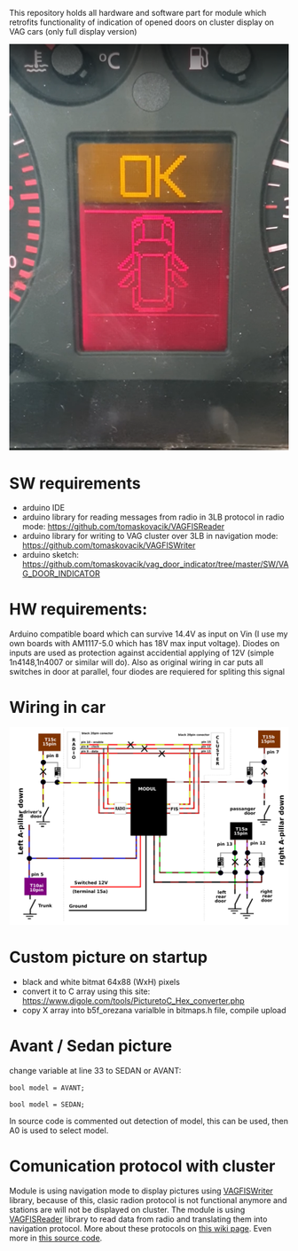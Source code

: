 This repository holds all hardware and software part for module which retrofits functionality of indication of opened doors on cluster display on VAG cars (only full display version)

<img src="https://raw.githubusercontent.com/tomaskovacik/vag_door_indicator/master/Example.png?token=ABBFEYHW7Z4TMMCPZMBLWDK7JQABC">

# SW requirements
 - arduino IDE
 - arduino library for reading messages from radio in 3LB protocol in radio mode: https://github.com/tomaskovacik/VAGFISReader
 - arduino library for writing to VAG cluster over 3LB in navigation mode: https://github.com/tomaskovacik/VAGFISWriter
 - arduino sketch: https://github.com/tomaskovacik/vag_door_indicator/tree/master/SW/VAG_DOOR_INDICATOR

# HW requirements:
Arduino compatible board which can survive 14.4V as input on Vin (I use my own boards with AM1117-5.0 which has 18V max input voltage).
Diodes on inputs are used as protection against accidential applying of 12V (simple 1n4148,1n4007 or similar will do). Also as original wiring in car puts all switches in door at parallel, four diodes are requiered for spliting this signal

# Wiring in car

<img src="https://raw.githubusercontent.com/tomaskovacik/vag_door_indicator/master/how_to_connect.png"/>

# Custom picture on startup

- black and white bitmat 64x88 (WxH) pixels
- convert it to C array using this site: https://www.digole.com/tools/PicturetoC_Hex_converter.php
- copy X array into b5f_orezana varialble in bitmaps.h file, compile upload

# Avant / Sedan picture

 change variable at line 33 to SEDAN or AVANT:
 ```
 bool model = AVANT;
 ```
  ```
 bool model = SEDAN;
 ```
 In source code is commented out detection of model, this can be used, then A0 is used to select model.
 
# Comunication protocol with cluster

Module is using navigation mode to display pictures using <a href="https://github.com/tomaskovacik/VAGFISWriter">VAGFISWriter</a> library, because of this, clasic radion protocol is not functional anymore and stations are will not be displayed on cluster. The module is using <a href="https://github.com/tomaskovacik/VAGFISReader">VAGFISReader</a> library to read data from radio and translating them into navigation protocol.  More about these protocols on <a href="https://github.com/tomaskovacik/vag_door_indicator/wiki/Theory-of-operation">this wiki page</a>. Even more in <a href="https://github.com/tomaskovacik/VAGFISWriter/blob/master/src/VAGFISWriter.cpp">this source code</a>.

